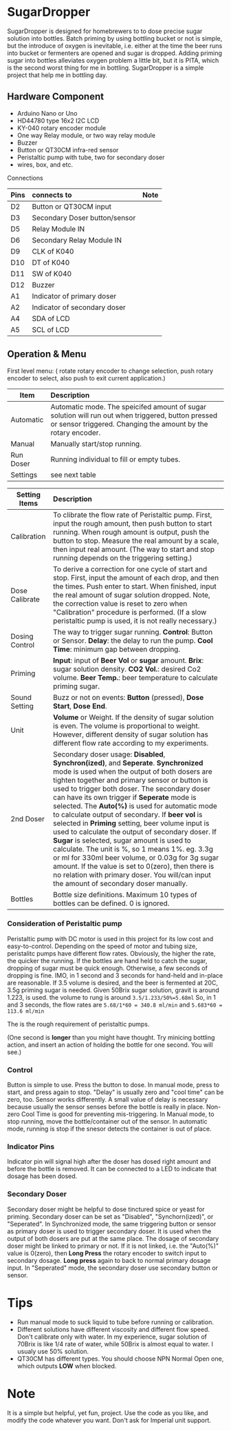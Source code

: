 # SugarDropper
SugarDropper is designed for homebrewers to to dose precise sugar solution into bottles.
Batch priming by using bottling bucket or not is simple, but the introduce of oxygen is inevitable, i.e. either at the time the beer runs into bucket or fermenters are opened and sugar is dropped. 
Adding priming sugar into bottles alleviates oxygen problem a little bit, but it is PITA, which is the second worst thing for me in bottling. SugarDropper is a simple project that help me in bottling day.

## Hardware Component
- Arduino Nano or Uno
- HD44780 type 16x2 I2C LCD
- KY-040 rotary encoder module
- One way Relay module, or two way relay module
- Buzzer
- Button or QT30CM infra-red sensor
- Peristaltic pump with tube, two for secondary doser
- wires, box, and etc.

Connections

Pins    |  connects to | Note
--------|:-----|------------------------
D2   | Button or QT30CM input | 
D3   | Secondary Doser button/sensor |
D5   | Relay Module IN |
D6   | Secondary Relay Module IN |
D9   | CLK of K040 |
D10  | DT of K040 |
D11  | SW of K040 |
D12  | Buzzer |
A1   | Indicator of primary doser |
A2   | Indicator of secondary doser |
A4   | SDA of LCD |
A5   | SCL of LCD |


## Operation & Menu
First level menu: ( rotate rotary encoder to change selection, push rotary encoder to select, also push to exit current application.)

Item   | Description
----|:------------------
Automatic | Automatic mode. The speicifed amount of sugar solution will run out when triggered, button pressed or sensor triggered. Changing the amount by the rotary encoder.
Manual    | Manually start/stop running.
Run Doser | Running individual to fill or empty tubes.
Settings  | see next table

Setting Items   | Description
----------|:------------------
Calibration | To clibrate the flow rate of Peristaltic pump. First, input the rough amount, then push button to start running. When rough amount is output, push the button to stop. Measure the real amount by a scale, then input real amount. (The way to start and stop running depends on the triggering setting.)
Dose Calibrate | To derive a correction for one cycle of start and stop. First, input the amount of each drop, and then the times. Push enter to start. When finished, input the real amount of sugar solution dropped. Note, the correction value is reset to zero when "Calibration" procedure is performed. (If a slow peristaltic pump is used, it is not really necessary.) 
Dosing Control | The way to trigger sugar running. **Control**: Button or Sensor. **Delay**: the delay to run the pump. **Cool Time**: minimum gap between dropping. 
Priming   | **Input**: input of **Beer Vol** or **sugar** amount. **Brix**: sugar solution density. **CO2 Vol.**: desired Co2 volume. **Beer Temp.**: beer temperature to calculate priming sugar.
Sound Setting | Buzz or not on events: **Button** (pressed), **Dose Start**, **Dose End**.
Unit | **Volume** or Weight. If the density of sugar solution is even. The volume is proportional to weight. However, different density of sugar solution has different flow rate according to my experiments. 
2nd Doser | Secondary doser usage: **Disabled**, **Synchron(ized)**, and **Seperate**. **Synchronized** mode is used when the output of both dosers are tighten together and primary sensor or button is used to trigger both doser. The secondary doser can have its own trigger if **Seperate** mode is selected. The **Auto(%)** is used for automatic mode to calculate output of secondary. If **beer vol** is selected in **Priming** setting, beer volume input is used to calculate the output of secondary doser. If **Sugar** is selected, sugar amount is used to calculate. The unit is %, so 1 means 1%. eg. 3.3g or ml for 330ml beer volume, or 0.03g for 3g sugar amount. If the value is set to 0(zero), then there is no relation with primary doser. You will/can input the amount of secondary doser manually.
Bottles | Bottle size definitions. Maximum 10 types of bottles can be defined. 0 is ignored.

### Consideration of Peristaltic pump

Peristaltic pump with DC motor is used in this project for its low cost and easy-to-control. Depending on the speed of motor and tubing size, peristalitc pumps have different flow rates. Obviously, the higher the rate, the quicker the running. If the bottles are hand held to catch the sugar, dropping of sugar must be quick enough. Otherwise, a few seconds of dropping is fine.
IMO, in 1 second and 3 seconds for hand-held and in-place are reasonable. If 3.5 volume is desired, and the beer is fermented at 20C, 3.5g priming sugar is needed. Given 50Brix sugar solution, gravit is around 1.223, is used. the volume to rung is around
` 3.5/1.233/50%=5.68ml `
So, in 1 and 3 seconds, the flow rates are
`5.68/1*60 = 340.8 ml/min`  and `5.683*60 = 113.6 ml/min`

The is the rough requirement of peristaltic pumps.

(One second is **longer** than you might have thought. Try minicing bottling action, and insert an action of holding the bottle for one second. You will see.)

### Control
Button is simple to use. Press the button to dose. In manual mode, press to start, and press again to stop. "Delay" is usually zero and "cool time" can be zero, too.
Sensor works differently. A small value of delay is necessary because usually the sensor senses before the bottle is really in place. Non-zero Cool Time is good for preventing mis-triggering. In Manual mode, to stop running, move the bottle/container out of the sensor. In automatic mode, running is stop if the snesor detects the container is out of place. 


### Indicator Pins
Indicator pin will signal high after the doser has dosed right amount and before the bottle is removed. It can be connected to a LED to indicate that dosage has been dosed.

### Secondary Doser
Secondary doser might be helpful to dose tinctured spice or yeast for priming.
Secondary doser can be set as "Disabled", "Synchorn(ized)", or "Seperated".
In Synchronized mode, the same triggering button or sensor as primary doser is used to trigger secondary doser. It is used when the output of both dosers are put at the same place.
The dosage of secondary doser might be linked to primary or not. If it is not linked, i.e. the "Auto(%)" value is 0(zero), then **Long Press** the rotary encoder to switch input to secondary dosage. **Long press** again to back to normal primary dosage input.
In "Seperated" mode, the secondary doser use secondary button or sensor.

# Tips
- Run manual mode to suck liquid to tube before running or calibration.
- Different solutions have different viscosity and different flow speed. Don't calibrate only with water. In my experience, sugar solution of 70Brix is like 1/4 rate of water, while 50Brix is almost equal to water. I usualy use 50% solution.
- QT30CM has different types. You should choose NPN Normal Open one, which outputs **LOW** when blocked.

# Note
It is a simple but helpful, yet fun, project. Use the code as you like, and modify the code whatever you want.
Don't ask for Imperial unit support.
